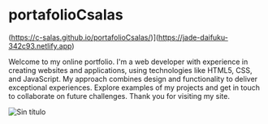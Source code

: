 # portafolioCsalas

(https://c-salas.github.io/portafolioCsalas/)](https://jade-daifuku-342c93.netlify.app)

Welcome to my online portfolio. I'm a web developer with experience in creating websites and applications, using technologies like HTML5, CSS, and JavaScript. My approach combines design and functionality to deliver exceptional experiences. Explore examples of my projects and get in touch to collaborate on future challenges. Thank you for visiting my site.




![Sin título](https://github.com/c-salas/portafolioCsalas/assets/39786104/c17a9fcd-f630-4964-9bb6-8239947c1291)
